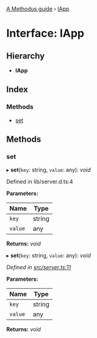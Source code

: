 [A Methodus guide](../README.md) › [IApp](iapp.md)

# Interface: IApp

## Hierarchy

* **IApp**

## Index

### Methods

* [set](iapp.md#set)

## Methods

###  set

▸ **set**(`key`: string, `value`: any): *void*

Defined in lib/server.d.ts:4

**Parameters:**

Name | Type |
------ | ------ |
`key` | string |
`value` | any |

**Returns:** *void*

▸ **set**(`key`: string, `value`: any): *void*

*Defined in [src/server.ts:11](https://github.com/nodulusteam/methodus.dev/blob/0650919/modules/platform/platform-rest/src/server.ts#L11)*

**Parameters:**

Name | Type |
------ | ------ |
`key` | string |
`value` | any |

**Returns:** *void*
